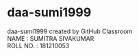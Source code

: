 # daa-sumi1999
daa-sumi1999 created by GitHub Classroom <br/>
NAME : SUMITRA SIVAKUMAR  <br/>
ROLL NO. : 181210053 <br/>
